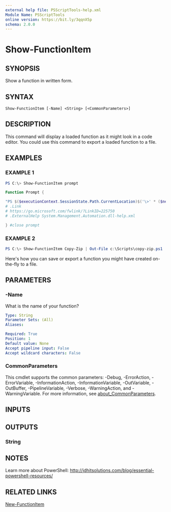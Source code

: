 ```yaml
---
external help file: PSScriptTools-help.xml
Module Name: PSScriptTools
online version: https://bit.ly/3qqnX5p
schema: 2.0.0
---
```


# Show-FunctionItem

## SYNOPSIS

Show a function in written form.

## SYNTAX

```yamnl
Show-FunctionItem [-Name] <String> [<CommonParameters>]
```

## DESCRIPTION

This command will display a loaded function as it might look in a code editor. You could use this command to export a loaded function to a file.

## EXAMPLES

### EXAMPLE 1

```powershell
PS C:\> Show-FunctionItem prompt

Function Prompt {

"PS $($executionContext.SessionState.Path.CurrentLocation)$('\>' * ($nestedPromptLevel + 1)) ";
# .Link
# https://go.microsoft.com/fwlink/?LinkID=225750
# .ExternalHelp System.Management.Automation.dll-help.xml

} #close prompt
```

### EXAMPLE 2

```powershell
PS C:\> Show-FunctionItem Copy-Zip | Out-File c:\Scripts\copy-zip.ps1
```

Here's how you can save or export a function you might have created on-the-fly to a file.

## PARAMETERS

### -Name

What is the name of your function?

```yaml
Type: String
Parameter Sets: (All)
Aliases:

Required: True
Position: 1
Default value: None
Accept pipeline input: False
Accept wildcard characters: False
```

### CommonParameters

This cmdlet supports the common parameters: -Debug, -ErrorAction, -ErrorVariable, -InformationAction, -InformationVariable, -OutVariable, -OutBuffer, -PipelineVariable, -Verbose, -WarningAction, and -WarningVariable. For more information, see [about_CommonParameters](http://go.microsoft.com/fwlink/?LinkID=113216).

## INPUTS

## OUTPUTS

### String

## NOTES

Learn more about PowerShell: http://jdhitsolutions.com/blog/essential-powershell-resources/

## RELATED LINKS

[New-FunctionItem](New-FunctionItem.md)
